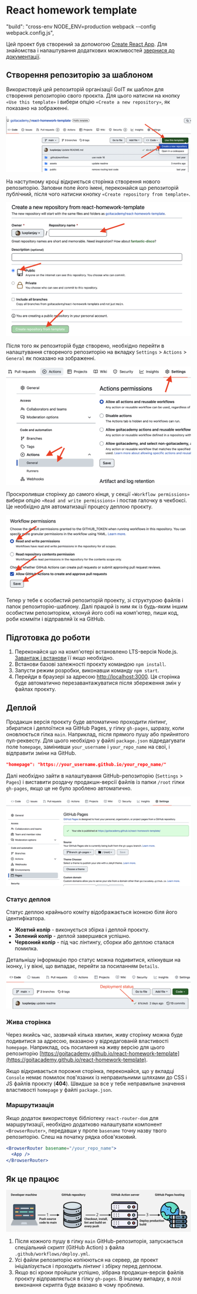<!-- Headerul este format din trei componente atunci cand utilizatorul este autentificat si anume: logo, userinfo si navigation pentru utilizator autentificat (navigation pentru utilizator autentificat care face trimitere la 'DiaryPage' si 'CalculatorPage'). In versiunea de desktop 'burger menu' este inlocuit de navigation pentru utilizator autentificat si anume 'Diary' si 'Calculator' si va aparea in partea dreapta a logoului, userinfo va aparea in partea dreapta a headerului. In versiunea pentru  tableta logoul este in stanga headerului iar in partea dreapta este userinfo si in dreapta userinfo este burgermenu. In versiunea pentru mobile logo in partea stanga iar in partea dreapta apare burger menu si jos sub burger menu apare 'user info'. User info pentru mobile apare pe toate latimea paginii. Atunci cand utilizatorul nu este autentificat apare componenta 'navigation' Acesta este codul '// header.js
import React from 'react';
import Navigation from '../navigation/navigation.js';
import styles from './header.module.css';
import BurgerMenu from './../burgerMenu/burgerMenu.js';
import UserInfo from './../userInfo/userInfo.js';
import Logo from './../logo/logo.js';

const Header = ({ isAuthenticated, userName, onLogout }) => {
  return (
    <header className={styles.header}>
      {isAuthenticated ? (
        <>
          <div className={styles.topContainer}>
            <Logo />
            <BurgerMenu className={styles.burger} />
          </div>
          <div className={styles.bottomContainer}>
            <UserInfo userName={userName} onLogout={onLogout} />
          </div>
        </>
      ) : (
        <Navigation
          isAuthenticated={isAuthenticated}
          userName={userName}
          onLogout={onLogout}
        />
      )}
    </header>
  );
};

export default Header;' ; '/* header.module.css */

.header {
  display: flex;
  flex-direction: column;
  justify-content: space-between;
  background-color: #f8f9fa;
  padding: 16px;
}

.topContainer {
  display: flex;
  justify-content: space-between;
  align-items: center;
}

.bottomContainer {
  display: flex;
  justify-content: flex-end;
  margin-top: 16px;
  background: #eff1f3;
  width: 100%;
  height: 100%;
}

.logoContainer {
  cursor: pointer;
}

.navigationContainer {
  flex: 1;
  display: flex;
  justify-content: center;
}

.userInfoContainer {
  display: flex;
  align-items: center;
  margin-right: 24px;
}

@media (min-width: 768px) {
  .header {
    flex-direction: row;
    padding: 24px;
  }

  .bottomContainer {
    margin-top: 0;
    justify-content: flex-end;
    background-color: transparent;
  }

  .userInfoContainer {
    display: flex;
    align-items: center;
    margin-right: 24px; /* Distanța între UserInfo și BurgerMenu */
  }
}

@media (min-width: 1024px) {
  .header {
    padding: 32px;
  }

  .burger {
    display: none;
  }

  .bottomContainer {
    margin-top: 0;
    justify-content: flex-end;
    background-color: transparent;
  }
}' ; 'import React from 'react';
import styles from './logo.module.css';

const Logo = () => <div className={styles.logo} aria-label="Logo"></div>;

export default Logo;' ; 'import React, { useState } from 'react';
import axios from 'axios'; // Importăm Axios pentru a face cererea HTTP
import styles from './userInfo.module.css';

const UserInfo = ({ userName, onLogout }) => {
  const [message, setMessage] = useState('');
  const [error, setError] = useState('');

  const handleLogout = async () => {
    try {
      const token = localStorage.getItem('token');
      const config = {
        headers: { Authorization: `Bearer ${token}` },
      };
      await axios.get('http://localhost:3001/api/users/logout', config);
      onLogout();
      setMessage('You have been logged out successfully.');
      setError('');
    } catch (error) {
      console.error('Error logging out:', error);
      setMessage('');
      setError('Logout failed. Please try again.');
    }
  };

  return (
    <div className={styles.userInfo}>
      {message && <p className={styles.successMessage}>{message}</p>}
      {error && <p className={styles.errorMessage}>{error}</p>}
      <span className={styles.userName}>{userName}</span>
      <span className={styles.vector}></span>
      <button className={styles.exitButton} onClick={handleLogout}>
        Exit
      </button>
    </div>
  );
};

export default UserInfo;' ; '.userInfo {
  display: flex;
  align-items: center;
  justify-content: center;
  padding: 1rem;
}

.userName {
  margin-right: 8px;
  font-weight: bold;
  color: #9b9faa;
  border-radius: 4px;
  font-family: var(--font-family);
  font-weight: 700;
  font-size: 14px;
  letter-spacing: 0.04em;
}

.successMessage {
  color: green;
}

.errorMessage {
  color: red;
}

.exitButton {
  cursor: pointer;
  padding: 8px 16px;
  border: none;
  background-color: transparent;
  color: #9b9faa;
  border-radius: 4px;
  font-family: var(--font-family);
  font-weight: 700;
  font-size: 14px;
  letter-spacing: 0.04em;
}

.vector {
  background-image: url(./../../../public/images/Vector1.png);
  margin-right: 8px;
  color: black;
}

@media (min-width: 768px) {
  .userInfo {
    justify-content: flex-end;
    margin-right: 24px;
  }

  .exitButton {
    padding: 10px 20px;
  }
}

@media (min-width: 1024px) {
  .userInfo {
    margin-right: 32px;
  }

  .exitButton {
    padding: 12px 24px;
  }
}' ; '// BurgerMenu.jsx
import React from 'react';
import { useEffect, useState } from 'react';
import { useNavigate } from 'react-router-dom';
import styles from './burgerMenu.module.css';
import { useLocation } from '../../../node_modules/react-router-dom/dist/index';

const BurgerMenu = () => {
  const [isOpen, setIsOpen] = useState(false);
  const navigate = useNavigate();
  const [activeMenu, setActiveMenu] = useState('');
  const location = useLocation();

  useEffect(() => {
    if (location.pathname === '/user/diary') {
      setActiveMenu('diary');
    } else if (location.pathname === '/user/calculator') {
      setActiveMenu('calculator');
    } else {
      setActiveMenu('');
    }
  }, [location.pathname]);

  const toggleMenu = () => {
    setIsOpen(!isOpen);
  };

  const goToDiary = () => {
    navigate('/user/diary');
    setIsOpen(false);
  };

  const goToCalculator = () => {
    navigate('/user/calculator');
    setIsOpen(false);
  };

  return (
    <div className={styles.burgerMenu}>
      {isOpen ? (
        <button onClick={toggleMenu} className={styles.closeButton}>
          &times;
        </button>
      ) : (
        <div className={styles.burger} onClick={toggleMenu}>
          &#9776;
        </div>
      )}
      {isOpen && (
        <div className={styles.modal}>
          <div className={styles.overlay} onClick={toggleMenu}></div>
          <div className={styles.menu}>
            <div
              onClick={goToDiary}
              className={`${styles.menuItem} ${
                activeMenu === 'diary' ? styles.active : ''
              }`}
            >
              Diary
            </div>
            <div
              onClick={goToCalculator}
              className={`${styles.menuItem} ${
                activeMenu === 'calculator' ? styles.active : ''
              }`}
            >
              Calculator
            </div>
          </div>
        </div>
      )}
    </div>
  );
};

export default BurgerMenu;' ; '.burger {
  font-size: 24px;
  cursor: pointer;
  position: fixed;
  top: 15px;
  right: 15px;
  z-index: 1000;
}

.closeButton {
  font-size: 24px;
  cursor: pointer;
  position: fixed;
  top: 15px;
  right: 15px;
  background: none;
  border: none;
  color: #000;
  z-index: 1000;
}

.modal {
  position: fixed;
  top: 90px;
  right: 0;
  width: 100%;
  height: 93%;
  background-color: #264061;
  box-shadow: -2px 0 5px rgba(0, 0, 0, 0.5);
  z-index: 999;
}

.overlay {
  position: fixed;
  top: 0;
  left: 0;
  width: 100%;
  height: 100%;
  background-color: transparent;
  z-index: 998;
}

.menu {
  display: flex;
  flex-direction: column;
  padding: 20px;
  align-items: center;
}

.menuItem {
  margin: 15px 0;
  cursor: pointer;
  font-size: 18px;
  color: #fff;
  font-family: var(--font-family);
  font-weight: 700;
  font-size: 18px;
  letter-spacing: 0.04em;
  text-transform: uppercase;
  text-align: center;
  color: #fff;
}

.menuItem:hover {
  color: #9b9faa;
  cursor: pointer;
}

.menuItem.active {
  color: #9b9faa;
  cursor: pointer;
}

/* Ascunde BurgerMenu pe desktop */
@media (min-width: 769px) {
  .burger {
    display: none;
  }

  .modal {
    width: 70%;
  }
}

@media (min-width: 1028px) {
  .burger {
    display: none;
  }

  .modal {
    display: none;
  }
}' -->

# React homework template

"build": "cross-env NODE_ENV=production webpack --config webpack.config.js",

Цей проект був створений за допомогою
[Create React App](https://github.com/facebook/create-react-app). Для знайомства
і налаштування додаткових можливостей
[звернися до документації](https://facebook.github.io/create-react-app/docs/getting-started).

## Створення репозиторію за шаблоном

Використовуй цей репозиторій організації GoIT як шаблон для створення
репозиторію свого проєкта. Для цього натисни на кнопку `«Use this template»` і
вибери опцію `«Create a new repository»`, як показано на зображенні.

![Creating repo from a template step 1](./assets/template-step-1.png)

На наступному кроці відкриється сторінка створення нового репозиторію. Заповни
поле його імені, переконайся що репозиторій публічний, після чого натисни кнопку
`«Create repository from template»`.

![Creating repo from a template step 2](./assets/template-step-2.png)

Після того як репозиторій буде створено, необхідно перейти в налаштування
створеного репозиторію на вкладку `Settings` > `Actions` > `General` як показано
на зображенні.

![Settings GitHub Actions permissions step 1](./assets/gh-actions-perm-1.png)

Проскроливши сторінку до самого кінця, у секції `«Workflow permissions»` вибери
опцію `«Read and write permissions»` і постав галочку в чекбоксі. Це необхідно
для автоматизації процесу деплою проєкту.

![Settings GitHub Actions permissions step 2](./assets/gh-actions-perm-2.png)

Тепер у тебе є особистий репозиторій проекту, зі структурою файлів і папок
репозиторію-шаблону. Далі працюй із ним як із будь-яким іншим особистим
репозиторієм, клонуй його собі на комп'ютер, пиши код, роби комміти і відправляй
їх на GitHub.

## Підготовка до роботи

1. Переконайся що на комп'ютері встановлено LTS-версія Node.js.
   [Завантаж і встанови](https://nodejs.org/en/) її якщо необхідно.
2. Встанови базові залежності проєкту командою `npm install`.
3. Запусти режим розробки, виконавши команду `npm start`.
4. Перейди в браузері за адресою [http://localhost:3000](http://localhost:3000).
   Ця сторінка буде автоматично перезавантажуватися після збереження змін у
   файлах проєкту.

## Деплой

Продакшн версія проєкту буде автоматично проходити лінтинг, збиратися і
деплоїтися на GitHub Pages, у гілку `gh-pages`, щоразу, коли оновлюється гілка
`main`. Наприклад, після прямого пушу або прийнятого пул-реквесту. Для цього
необхідно у файлі `package.json` відредагувати поле `homepage`, замінивши
`your_username` і `your_repo_name` на свої, і відправити зміни на GitHub.

```json
"homepage": "https://your_username.github.io/your_repo_name/"
```

Далі необхідно зайти в налаштування GitHub-репозиторію (`Settings` > `Pages`) і
виставити роздачу продакшн-версії файлів із папки `/root` гілки `gh-pages`, якщо
це не було зроблено автоматично.

![GitHub Pages settings](./assets/repo-settings.png)

### Статус деплоя

Статус деплою крайнього коміту відображається іконкою біля його ідентифікатора.

- **Жовтий колір** - виконується збірка і деплой проєкту.
- **Зелений колір** - деплой завершився успішно.
- **Червоний колір** - під час лінтингу, сборки або деплою сталася помилка.

Детальнішу інформацію про статус можна подивитися, клікнувши на іконку, і у
вікні, що випадає, перейти за посиланням `Details`.

![Deployment status](./assets/deploy-status.png)

### Жива сторінка

Через якийсь час, зазвичай кілька хвилин, живу сторінку можна буде подивитися за
адресою, вказаною у відредагованій властивості `homepage`. Наприклад, ось
посилання на живу версію для цього репозиторію
[https://goitacademy.github.io/react-homework-template](https://goitacademy.github.io/react-homework-template).

Якщо відкривається порожня сторінка, переконайся, що у вкладці `Console` немає
помилок пов'язаних із неправильними шляхами до CSS і JS файлів проєкту
(**404**). Швидше за все у тебе неправильне значення властивості `homepage` у
файлі `package.json`.

### Маршрутизація

Якщо додаток використовує бібліотеку `react-router-dom` для маршрутизації,
необхідно додатково налаштувати компонент `<BrowserRouter>`, передавши у пропе
`basename` точну назву твого репозиторію. Слеш на початку рядка обов'язковий.

```jsx
<BrowserRouter basename="/your_repo_name">
  <App />
</BrowserRouter>
```

## Як це працює

![How it works](./assets/how-it-works.png)

1. Після кожного пушу в гілку `main` GitHub-репозиторія, запускається
   спеціальний скрипт (GitHub Action) з файла `.github/workflows/deploy.yml`.
2. Усі файли репозиторію копіюються на сервер, де проект ініціалізується і
   проходить лінтинг і збірку перед деплоєм.
3. Якщо всі кроки пройшли успішно, зібрана продакшн-версія файлів проєкту
   відправляється в гілку `gh-pages`. В іншому випадку, в лозі виконання скрипта
   буде вказано в чому проблема.
